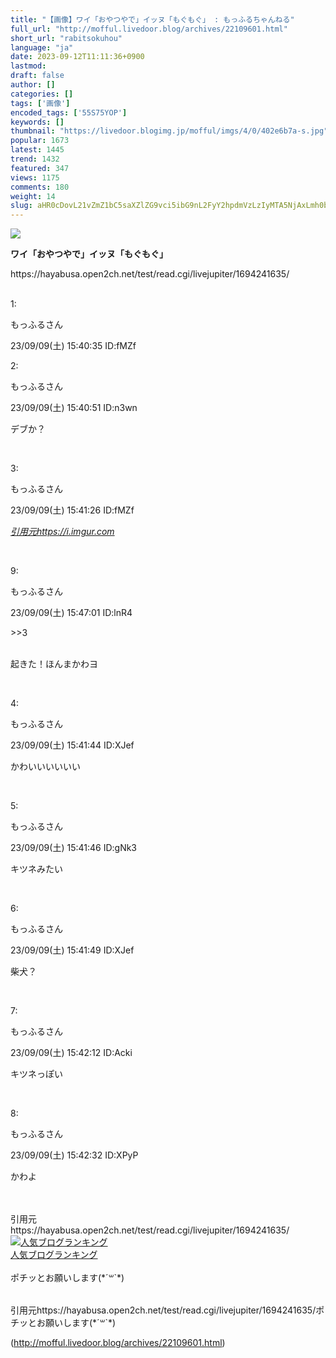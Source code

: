 ```yaml
---
title: "【画像】ワイ「おやつやで」イッヌ「もぐもぐ」 : もっふるちゃんねる"
full_url: "http://mofful.livedoor.blog/archives/22109601.html"
short_url: "rabitsokuhou"
language: "ja"
date: 2023-09-12T11:11:36+0900
lastmod: 
draft: false
author: []
categories: []
tags: ['画像']
encoded_tags: ['55S75YOP']
keywords: []
thumbnail: "https://livedoor.blogimg.jp/mofful/imgs/4/0/402e6b7a-s.jpg"
popular: 1673
latest: 1445
trend: 1432
featured: 347
views: 1175
comments: 180
weight: 14
slug: aHR0cDovL21vZmZ1bC5saXZlZG9vci5ibG9nL2FyY2hpdmVzLzIyMTA5NjAxLmh0bWw=
---
```


![](https://livedoor.blogimg.jp/mofful/imgs/4/0/402e6b7a-s.jpg)

<div><p><b><p>ワイ「おやつやで」イッヌ「もぐもぐ」</p></b> https://hayabusa.open2ch.net/test/read.cgi/livejupiter/1694241635/</p><p class='t_h'><br>1: <p>もっふるさん</p> <p> 23/09/09(土) 15:40:35 ID:fMZf</p></p><p class='t_h'>2: <p>もっふるさん</p> <p> 23/09/09(土) 15:40:51 ID:n3wn</p></p> <p class='t_b'> デブか？ </p><br> <p class='t_h'>3: <p>もっふるさん</p> <p> 23/09/09(土) 15:41:26 ID:fMZf</p></p> <a title='' target='_blank' href='https://i.imgur.com/5D0t13E.jpg'><i><p>引用元https://i.imgur.com<br></p></i></a><br> <p class='t_h t_i'>9: <p>もっふるさん</p> <p> 23/09/09(土) 15:47:01 ID:lnR4</p></p> <p class='t_b t_i'> <p class='anchor'>>>3</p><br>起きた！ほんまかわヨ </p><br> <p class='t_h'>4: <p>もっふるさん</p> <p> 23/09/09(土) 15:41:44 ID:XJef</p></p> <p class='t_b'> かわいいいいいい </p><br> <p class='t_h'>5: <p>もっふるさん</p> <p> 23/09/09(土) 15:41:46 ID:gNk3</p></p> <p class='t_b'> キツネみたい </p><br> <p class='t_h'>6: <p>もっふるさん</p> <p> 23/09/09(土) 15:41:49 ID:XJef</p></p> <p class='t_b'> 柴犬？ </p><br> <p class='t_h'>7: <p>もっふるさん</p> <p> 23/09/09(土) 15:42:12 ID:Acki</p></p> <p class='t_b'> キツネっぽい </p><br> <p class='t_h'>8: <p>もっふるさん</p> <p> 23/09/09(土) 15:42:32 ID:XPyP</p></p> <p class='t_b'> かわよ </p><br> <br>引用元<br>https://hayabusa.open2ch.net/test/read.cgi/livejupiter/1694241635/<br><a href='//blog.with2.net/link/?2036932'><img title='人気ブログランキング' src='https://blog.with2.net/img/banner/banner_21.gif'></a><br><a href='//blog.with2.net/link/?2036932'>人気ブログランキング</a><br><br>ポチッとお願いします(*´꒳`*)<br><br><img alt='' src='https://www11.a8.net/0.gif?a8mat=3BDUGQ+4RHMA+2HOM+BS629' height='1' width='1' border='0'> <p>引用元https://hayabusa.open2ch.net/test/read.cgi/livejupiter/1694241635/ポチッとお願いします(*´꒳`*)</p></div>

(http://mofful.livedoor.blog/archives/22109601.html)

